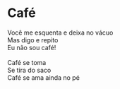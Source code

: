 # Café <br />

Você me esquenta e deixa no vácuo <br />
Mas digo e repito <br />
Eu não sou café! <br />
<br />
Café se toma<br />
Se tira do saco<br />
Café se ama ainda no pé<br />
